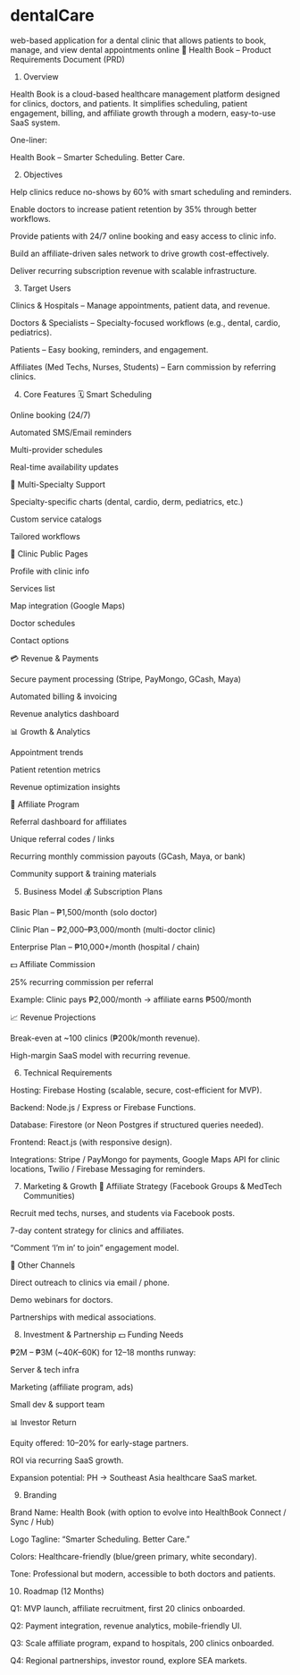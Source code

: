 # dentalCare
web-based application for a dental clinic that allows patients to book, manage, and view dental appointments online
📘 Health Book – Product Requirements Document (PRD)
1. Overview

Health Book is a cloud-based healthcare management platform designed for clinics, doctors, and patients. It simplifies scheduling, patient engagement, billing, and affiliate growth through a modern, easy-to-use SaaS system.

One-liner:

Health Book – Smarter Scheduling. Better Care.

2. Objectives

Help clinics reduce no-shows by 60% with smart scheduling and reminders.

Enable doctors to increase patient retention by 35% through better workflows.

Provide patients with 24/7 online booking and easy access to clinic info.

Build an affiliate-driven sales network to drive growth cost-effectively.

Deliver recurring subscription revenue with scalable infrastructure.

3. Target Users

Clinics & Hospitals – Manage appointments, patient data, and revenue.

Doctors & Specialists – Specialty-focused workflows (e.g., dental, cardio, pediatrics).

Patients – Easy booking, reminders, and engagement.

Affiliates (Med Techs, Nurses, Students) – Earn commission by referring clinics.

4. Core Features
🗓 Smart Scheduling

Online booking (24/7)

Automated SMS/Email reminders

Multi-provider schedules

Real-time availability updates

🏥 Multi-Specialty Support

Specialty-specific charts (dental, cardio, derm, pediatrics, etc.)

Custom service catalogs

Tailored workflows

📍 Clinic Public Pages

Profile with clinic info

Services list

Map integration (Google Maps)

Doctor schedules

Contact options

💳 Revenue & Payments

Secure payment processing (Stripe, PayMongo, GCash, Maya)

Automated billing & invoicing

Revenue analytics dashboard

📊 Growth & Analytics

Appointment trends

Patient retention metrics

Revenue optimization insights

🤝 Affiliate Program

Referral dashboard for affiliates

Unique referral codes / links

Recurring monthly commission payouts (GCash, Maya, or bank)

Community support & training materials

5. Business Model
💰 Subscription Plans

Basic Plan – ₱1,500/month (solo doctor)

Clinic Plan – ₱2,000–₱3,000/month (multi-doctor clinic)

Enterprise Plan – ₱10,000+/month (hospital / chain)

💵 Affiliate Commission

25% recurring commission per referral

Example: Clinic pays ₱2,000/month → affiliate earns ₱500/month

📈 Revenue Projections

Break-even at ~100 clinics (₱200k/month revenue).

High-margin SaaS model with recurring revenue.

6. Technical Requirements

Hosting: Firebase Hosting (scalable, secure, cost-efficient for MVP).

Backend: Node.js / Express or Firebase Functions.

Database: Firestore (or Neon Postgres if structured queries needed).

Frontend: React.js (with responsive design).

Integrations: Stripe / PayMongo for payments, Google Maps API for clinic locations, Twilio / Firebase Messaging for reminders.

7. Marketing & Growth
📢 Affiliate Strategy (Facebook Groups & MedTech Communities)

Recruit med techs, nurses, and students via Facebook posts.

7-day content strategy for clinics and affiliates.

“Comment ‘I’m in’ to join” engagement model.

🎯 Other Channels

Direct outreach to clinics via email / phone.

Demo webinars for doctors.

Partnerships with medical associations.

8. Investment & Partnership
💵 Funding Needs

₱2M – ₱3M (~$40K–$60K) for 12–18 months runway:

Server & tech infra

Marketing (affiliate program, ads)

Small dev & support team

📊 Investor Return

Equity offered: 10–20% for early-stage partners.

ROI via recurring SaaS growth.

Expansion potential: PH → Southeast Asia healthcare SaaS market.

9. Branding

Brand Name: Health Book (with option to evolve into HealthBook Connect / Sync / Hub)

Logo Tagline: “Smarter Scheduling. Better Care.”

Colors: Healthcare-friendly (blue/green primary, white secondary).

Tone: Professional but modern, accessible to both doctors and patients.

10. Roadmap (12 Months)

Q1: MVP launch, affiliate recruitment, first 20 clinics onboarded.

Q2: Payment integration, revenue analytics, mobile-friendly UI.

Q3: Scale affiliate program, expand to hospitals, 200 clinics onboarded.

Q4: Regional partnerships, investor round, explore SEA markets.
